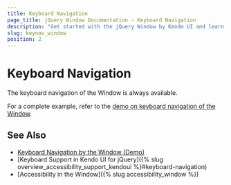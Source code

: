 ```yaml
---
title: Keyboard Navigation
page_title: jQuery Window Documentation - Keyboard Navigation
description: "Get started with the jQuery Window by Kendo UI and learn about the accessibility support it provides through its keyboard navigation functionality."
slug: keynav_window
position: 2
---
```


# Keyboard Navigation

The keyboard navigation of the Window is always available.

For a complete example, refer to the [demo on keyboard navigation of the Window](https://demos.telerik.com/kendo-ui/window/keyboard-navigation).

## See Also

* [Keyboard Navigation by the Window (Demo)](https://demos.telerik.com/kendo-ui/window/keyboard-navigation)
* [Keyboard Support in Kendo UI for jQuery]({% slug overview_accessibility_support_kendoui %}#keyboard-navigation)
* [Accessibility in the Window]({% slug accessibility_window %})

